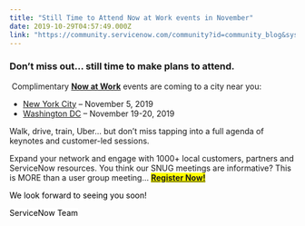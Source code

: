 ```yaml
---
title: "Still Time to Attend Now at Work events in November"
date: 2019-10-29T04:57:49.000Z
link: "https://community.servicenow.com/community?id=community_blog&sys_id=589b3595db384010d58ea345ca961953"
---
```

<h3>Don’t miss out… still time to make plans to attend.</h3>
<p> Complimentary <strong><a href="https://www.servicenow.com/now-at-work.html" rel="nofollow">Now at Work</a></strong> events are coming to a city near you:</p>
<ul><li><a href="https://www.servicenow.com/now-at-work/new-york.html" rel="nofollow">New York City</a> – November 5, 2019</li><li><a href="https://www.servicenow.com/now-at-work/washington-dc.html" rel="nofollow">Washington DC</a> – November 19-20, 2019</li></ul>
<p>Walk, drive, train, Uber… but don’t miss tapping into a full agenda of keynotes and customer-led sessions.</p>
<p>Expand your network and engage with 1000&#43; local customers, partners and ServiceNow resources. You think our SNUG meetings are informative? This is MORE than a user group meeting… <strong><span style="background-color: #ffff00;"><a style="background-color: #ffff00;" href="https://www.servicenow.com/now-at-work.html" rel="nofollow">Register Now!</a></span></strong></p>
<p><span style="background-color: #ffff00;"><span style="background-color: #ffffff; color: #000000;">We look forward to seeing you soon!</span></span><strong><span style="background-color: #ffff00;"><br /></span></strong></p>
<p><span style="background-color: #ffff00;"><span style="background-color: #ffffff; color: #000000;">ServiceNow Team</span></span></p>